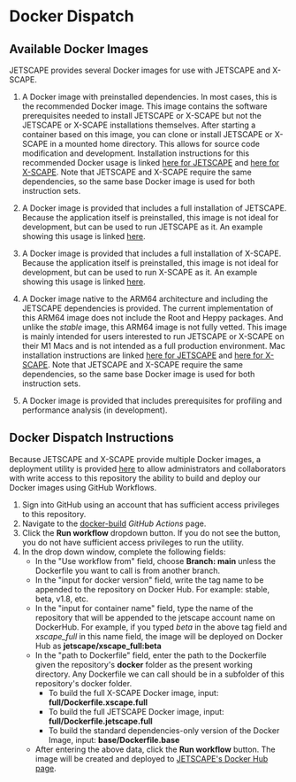 # Docker Dispatch

## Available Docker Images

JETSCAPE provides several Docker images for use with JETSCAPE and X-SCAPE.

1. A Docker image with preinstalled dependencies.  In most cases, this is the recommended Docker image.  This image contains the software prerequisites needed to install JETSCAPE or X-SCAPE but not the JETSCAPE or X-SCAPE installations themselves.  After starting a container based on this image, you can clone or install JETSCAPE or X-SCAPE in a mounted home directory.  This allows for source code modification and development.  Installation instructions for this recommended Docker usage is linked [here for JETSCAPE](https://github.com/JETSCAPE/JETSCAPE/wiki/Doc.Installation.Docker) and [here for X-SCAPE](https://github.com/JETSCAPE/X-SCAPE/wiki/Doc.Installation.Docker).  Note that JETSCAPE and X-SCAPE require the same dependencies, so the same base Docker image is used for both instruction sets.

2. A Docker image is provided that includes a full installation of JETSCAPE.  Because the application itself is preinstalled, this image is not ideal for development, but can be used to run JETSCAPE as it.  An example showing this usage is linked [here](https://github.com/JETSCAPE/JETSCAPE/wiki/Doc.Installation.Docker.Linux.Full).

3. A Docker image is provided that includes a full installation of X-SCAPE.  Because the application itself is preinstalled, this image is not ideal for development, but can be used to run X-SCAPE as it.  An example showing this usage is linked [here](https://github.com/JETSCAPE/X-SCAPE/wiki/Doc.Installation.Docker.Linux.Full).

4. A Docker image native to the ARM64 architecture and including the JETSCAPE dependencies is provided.  The current implementation of this ARM64 image does not include the Root and Heppy packages.  And unlike the *stable* image, this ARM64 image is not fully vetted.  This image is mainly intended for users interested to run JETSCAPE or X-SCAPE on their M1 Macs and is not intended as a full production environment.  Mac installation instructions are linked [here for JETSCAPE](https://github.com/JETSCAPE/JETSCAPE/wiki/Doc.Installation.Docker.MacOS) and [here for X-SCAPE](https://github.com/JETSCAPE/X-SCAPE/wiki/Doc.Installation.Docker.MacOS).  Note that JETSCAPE and X-SCAPE require the same dependencies, so the same base Docker image is used for both instruction sets.

5. A Docker image is provided that includes prerequisites for profiling and performance analysis (in development).

## Docker Dispatch Instructions

Because JETSCAPE and X-SCAPE provide multiple Docker images, a deployment utility is provided [here](https://github.com/JETSCAPE/TEST-EXAMPLES/actions/workflows/docker-deploy.yaml) to allow administrators and collaborators with write access to this repository the ability to build and deploy our Docker images using GitHub Workflows.

1. Sign into GitHub using an account that has sufficient access privileges to this repository.
2. Navigate to the [docker-build](https://github.com/JETSCAPE/TEST-EXAMPLES/actions/workflows/docker-deploy.yaml) *GitHub Actions* page.
3. Click the **Run workflow** dropdown button.  If you do not see the button, you do not have sufficient access privileges to run the utility.
4. In the drop down window, complete the following fields:
    * In the "Use workflow from" field, choose **Branch: main** unless the Dockerfile you want to call is from another branch.
    *  In the "input for docker version" field, write the tag name to be appended to the repository on Docker Hub.  For example: stable, beta, v1.8, etc.
    * In the "input for container name" field, type the name of the repository that will be appended to the jetscape account name on DockerHub.  For example, if you typed *beta* in the above tag field and *xscape_full* in this name field, the image will be deployed on Docker Hub as **jetscape/xscape_full:beta**
    * In the "path to Dockerfile" field, enter the path to the Dockerfile given the repository's **docker** folder as the present working directory.  Any Dockerfile we can call should be in a subfolder of this repository's docker folder.
        * To build the full X-SCAPE Docker image, input: **full/Dockerfile.xscape.full**
        * To build the full JETSCAPE Docker image, input: **full/Dockerfile.jetscape.full**
        * To build the standard dependencies-only version of the Docker Image, input: **base/Dockerfile.base**
    * After entering the above data, click the **Run workflow** button.  The image will be created and deployed to [JETSCAPE's Docker Hub page](https://hub.docker.com/u/jetscape).
